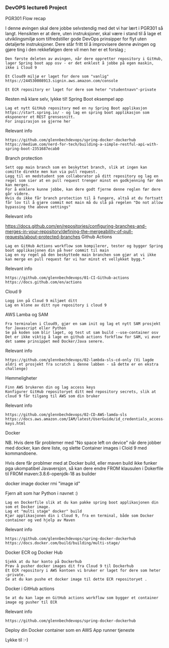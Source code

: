 ### DevOPS lecture6 Project
PGR301 Flow recap

I denne øvingen skal dere jobbe selvstendig med det vi har lært i PGR301 så langt. Hensikten er at dere, uten instruksjoner, skal være i stand til å lage et utviklingsmiljø som tilfredstiller gode DevOps prinsipper for flyt uten detaljerte instruksjoner. Dere står fritt til å improvisere denne øvingen og gjøre ting i den rekkefølgen dere vil men her er et forslag ;

    Den første deleten av øvingen, når dere oppretter repository i GitHub, lager Spring boot app osv - er det enklest å jobbe på egen maskin, ikke i Cloud 9

    Et Cloud9 miljø er laget for dere som "vanlig" https://244530008913.signin.aws.amazon.com/console

    Et ECR repository er laget for dere som heter "studentnavn"-private

Resten må klare selv, lykke til!
Spring Boot eksempel app

    Lag et nytt GitHub repository med en ny Spring Boot applikasjon https://start.spring.io/ - og lag en spring boot applikasjon som eksponerer et REST grensesnitt.
    For inspirasjon se gjerne her

Relevant info

    https://github.com/glennbechdevops/spring-docker-dockerhub
    https://medium.com/nerd-for-tech/building-a-simple-restful-api-with-spring-boot-2351687ecab0

Branch protection

    Sett opp main branch som en beskyttet branch, slik at ingen kan comitte direkte men kun via pull request.
    Legg til en medstudent som collaborator på ditt repository og lag en regel som sier at en pull request trenger minst en godkjenning før den kan merges.
    For å enklere kunne jobbe, kan dere godt fjerne denne reglen før dere går videre.
    Hvis du ikke får branch protection til å fungere, altså at du fortsatt får lov til å gjøre commit mot main må du slå på regelen "Do not allow bypassing the above settings"

Relevant info

https://docs.github.com/en/repositories/configuring-branches-and-merges-in-your-repository/defining-the-mergeability-of-pull-requests/about-protected-branches
Github Actions

    Lag en GitHub Actions workflow som kompilerer, tester og bygger Spring boot applikasjonen din på hver commit til main
    Lag en ny regel på den beskyttede main branchen som gjør at vi ikke kan merge en pull request før vi har minst et vellykket bygg.*

Relevant info

    https://github.com/glennbechdevops/01-CI-Github-actions
    https://docs.github.com/en/actions

Cloud 9

    Logg inn på Cloud 9 miljøet ditt
    Lag en klone av ditt nye repository i cloud 9

AWS Lamba og SAM

    Fra terminalen i Cloud9, gjør en sam init og lag et nytt SAM prosjekt for Javascript eller Python
    Se på koden som blir laget, og test ut sam build --use-container osv
    Det er ikke viktig å lage en github actions forkflow for SAM, vi øver det samme prinsippet med Docker/Java senere.

Relevant info

    https://github.com/glennbechdevops/02-lambda-sls-cd-only (Vi lagde aldri et prosjekt fra scratch i denne labben - så dette er en ekstra challenge)

Hemmeligheter

    Finn AWS brukeren din og lag access keys
    Konfigurer GitHub repositoryet ditt med repository secrets, slik at cloud 9 får tilgang til AWS som din bruker

Relevant info

    https://github.com/glennbechdevops/02-CD-AWS-lamda-sls
    https://docs.aws.amazon.com/IAM/latest/UserGuide/id_credentials_access-keys.html

Docker

NB. Hvis dere får problemer med "No space left on device" når dere jobber med docker, kan dere liste, og slette Container images i Cloid 9 med kommandoene.

Hvis dere får problmer med at Docker build, eller maven build ikke funker pga ukompatibel Javaversjon, så kan dere endre FROM klausulen i Dokerfile til FROM maven:3.8.6-openjdk-18 as builder

docker image
docker rmi "image id"

Fjern alt som har Python i navnet :)

    Lag en Dockerfile slik at du kan pakke spring boot applikasjonen din som et Docker image.
    Lag et "multi stage" docker" build
    Kjør applikasjonen din i Cloud 9, fra en terminal, både som Docker container og ved hjelp av Maven

Relevant info

    https://github.com/glennbechdevops/spring-docker-dockerhub
    https://docs.docker.com/build/building/multi-stage/

Docker ECR og Docker Hub

    Sjekk at du har konto på Dockerhub
    Prøv å pusher docker images dit fra Cloud 9 til Dockerhub
    Et ECR repository i AWS kontoen vi bruker er laget for dere som heter -private.
    Se at du kan pushe et docker image til dette ECR repositoryet .

Docker i GitHub actions

    Se at du kan lage en GitHub actions workflow som bygger et container image og pusher til ECR

Relevant info

    https://github.com/glennbechdevops/spring-docker-dockerhub

Deploy din Docker container som en AWS App runner tjeneste

Lykke til :-)
